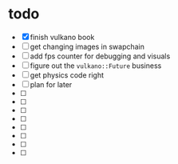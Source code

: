 # todo

- [x] finish vulkano book
- [ ] get changing images in swapchain
- [ ] add fps counter for debugging and visuals
- [ ] figure out the `vulkano::Future` business
- [ ] get physics code right
- [ ] plan for later
- [ ] 
- [ ] 
- [ ] 
- [ ] 
- [ ] 
- [ ] 
- [ ] 
- [ ] 

